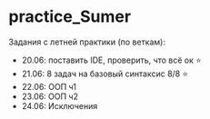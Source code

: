 # practice_Sumer
Задания с летней практики (по веткам):
- 20.06: поставить IDE, проверить, что всё ок :star:
- 21.06: 8 задач на базовый синтаксис 8/8 :star:
- 22.06: ООП ч1
- 23.06: ООП ч2
- 24.06: Исключения
